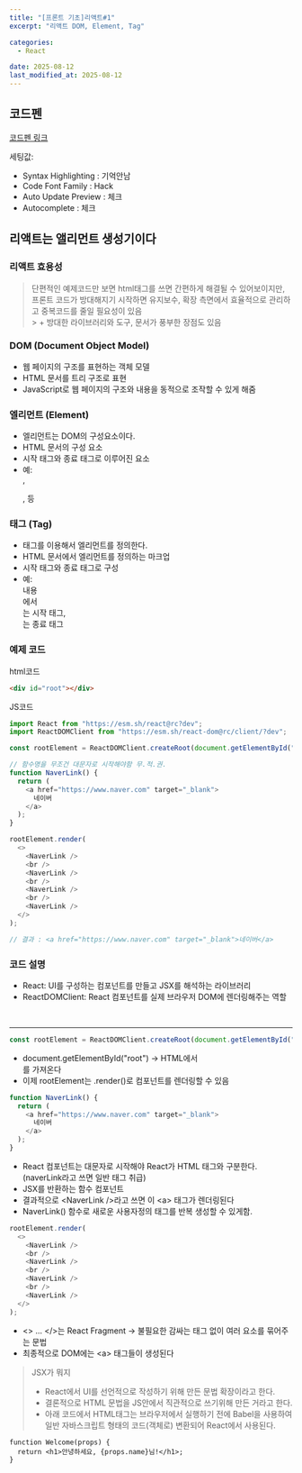 ```yaml
---
title: "[프론트 기초]리액트#1"
excerpt: "리액트 DOM, Element, Tag"

categories:
  - React

date: 2025-08-12
last_modified_at: 2025-08-12
---
```


## 코드펜

[코드펜 링크](https://codepen.io/gksdud1109/pen/qEOPyJB)

세팅값:

- Syntax Highlighting : 기억안남
- Code Font Family : Hack
- Auto Update Preview : 체크
- Autocomplete : 체크

## 리액트는 앨리먼트 생성기이다

### 리액트 효용성

> 단편적인 예제코드만 보면 html태그를 쓰면 간편하게 해결될 수 있어보이지만,<br/>
> 프론트 코드가 방대해지기 시작하면 유지보수, 확장 측면에서 효율적으로 관리하고 중복코드를 줄일 필요성이 있음<br/> > \+ 방대한 라이브러리와 도구, 문서가 풍부한 장점도 있음

### DOM (Document Object Model)

- 웹 페이지의 구조를 표현하는 객체 모델
- HTML 문서를 트리 구조로 표현
- JavaScript로 웹 페이지의 구조와 내용을 동적으로 조작할 수 있게 해줌

### 엘리먼트 (Element)

- 엘리먼트는 DOM의 구성요소이다.
- HTML 문서의 구성 요소
- 시작 태그와 종료 태그로 이루어진 요소
- 예: <div>, <p>, <span> 등

### 태그 (Tag)

- 태그를 이용해서 엘리먼트를 정의한다.
- HTML 문서에서 엘리먼트를 정의하는 마크업
- 시작 태그와 종료 태그로 구성
- 예: <div>내용</div>에서 <div>는 시작 태그, </div>는 종료 태그

### 예제 코드

html코드

```html
<div id="root"></div>
```

JS코드

```js
import React from "https://esm.sh/react@rc?dev";
import ReactDOMClient from "https://esm.sh/react-dom@rc/client/?dev";

const rootElement = ReactDOMClient.createRoot(document.getElementById("root"));

// 함수명을 무조건 대문자로 시작해야함 무.적.권.
function NaverLink() {
  return (
    <a href="https://www.naver.com" target="_blank">
      네이버
    </a>
  );
}

rootElement.render(
  <>
    <NaverLink />
    <br />
    <NaverLink />
    <br />
    <NaverLink />
    <br />
    <NaverLink />
  </>
);

// 결과 : <a href="https://www.naver.com" target="_blank">네이버</a>
```

### 코드 설명

- React: UI를 구성하는 컴포넌트를 만들고 JSX를 해석하는 라이브러리
- ReactDOMClient: React 컴포넌트를 실제 브라우저 DOM에 렌더링해주는 역할

<br/>

---

```js
const rootElement = ReactDOMClient.createRoot(document.getElementById("root"));
```

- document.getElementById("root") → HTML에서 <div id="root">를 가져온다
- 이제 rootElement는 .render()로 컴포넌트를 렌더링할 수 있음

```js
function NaverLink() {
  return (
    <a href="https://www.naver.com" target="_blank">
      네이버
    </a>
  );
}
```

- React 컴포넌트는 대문자로 시작해야 React가 HTML 태그와 구분한다. (naverLink라고 쓰면 일반 태그 취급)
- JSX를 반환하는 함수 컴포넌트
- 결과적으로 \<NaverLink />라고 쓰면 이 \<a> 태그가 렌더링된다
- NaverLink() 함수로 새로운 사용자정의 태그를 반복 생성할 수 있게함.

```js
rootElement.render(
  <>
    <NaverLink />
    <br />
    <NaverLink />
    <br />
    <NaverLink />
    <br />
    <NaverLink />
  </>
);
```

- <> ... </>는 React Fragment → 불필요한 감싸는 태그 없이 여러 요소를 묶어주는 문법
- 최종적으로 DOM에는 \<a> 태그들이 생성된다

> JSX가 뭐지
>
> - React에서 UI를 선언적으로 작성하기 위해 만든 문법 확장이라고 한다.
> - 결론적으로 HTML 문법을 JS안에서 직관적으로 쓰기위해 만든 거라고 한다.
> - 아래 코드에서 HTML태그는 브라우저에서 실행하기 전에 Babel을 사용하여 일반 자바스크립트 형태의 코드(객체로) 변환되어 React에서 사용된다.

```JSX
function Welcome(props) {
  return <h1>안녕하세요, {props.name}님!</h1>;
}
```
